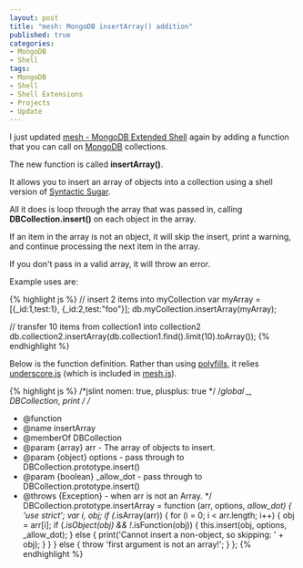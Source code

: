 ```yaml
--- 
layout: post
title: "mesh: MongoDB insertArray() addition"
published: true
categories:
- MongoDB
- Shell
tags: 
- MongoDB
- Shell
- Shell Extensions
- Projects
- Update
---
```


I just updated [mesh - MongoDB Extended Shell](https://www.skratchdot.com/projects/mesh/)
again by adding a function that you can call on [MongoDB](http://www.mongodb.org/) collections.

The new function is called **insertArray()**.

It allows you to insert an array of objects into a collection using a shell version of
[Syntactic Sugar](http://en.wikipedia.org/wiki/Syntactic_sugar).

All it does is loop through the array that was passed in, calling
**DBCollection.insert()** on each object in the array.

If an item in the array is not an object, it will skip the insert, print a warning, and continue
processing the next item in the array.

If you don't pass in a valid array, it will throw an error.

Example uses are:

{% highlight js %}
// insert 2 items into myCollection
var myArray = [{_id:1,test:1}, {_id:2,test:"foo"}];
db.myCollection.insertArray(myArray);

// transfer 10 items from collection1 into collection2
db.collection2.insertArray(db.collection1.find().limit(10).toArray());
{% endhighlight %}

Below is the function definition.  Rather than using
[polyfills](http://en.wikipedia.org/wiki/Polyfill), it relies
[underscore.js](http://underscorejs.org/) (which is included in
[mesh.js](https://www.skratchdot.com/projects/mesh/)).

{% highlight js %}
/*jslint nomen: true, plusplus: true */
/*global _, DBCollection, print */
/**
 * @function
 * @name insertArray
 * @memberOf DBCollection
 * @param {array} arr - The array of objects to insert.
 * @param {object} options - pass through to DBCollection.prototype.insert()
 * @param {boolean} _allow_dot - pass through to DBCollection.prototype.insert()
 * @throws {Exception} - when arr is not an Array.
 */
DBCollection.prototype.insertArray = function (arr, options, _allow_dot) {
	'use strict';
	var i, obj;
	if (_.isArray(arr)) {
		for (i = 0; i < arr.length; i++) {
			obj = arr[i];
			if (_.isObject(obj) && !_.isFunction(obj)) {
				this.insert(obj, options, _allow_dot);
			} else {
				print('Cannot insert a non-object, so skipping: ' + obj);
			}
		}
	} else {
		throw 'first argument is not an array!';
	}
};
{% endhighlight %}
